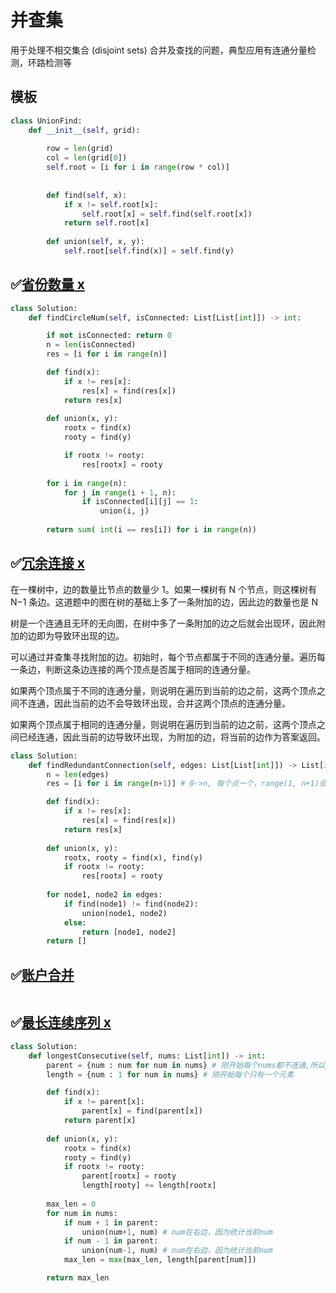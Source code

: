 # 并查集



用于处理不相交集合 (disjoint sets) 合并及查找的问题，典型应用有连通分量检测，环路检测等



## 模板

```python
class UnionFind:
    def __init__(self, grid):
        
        row = len(grid)
        col = len(grid[0])
        self.root = [i for i in range(row * col)]
            
            
        def find(self, x):
            if x != self.root[x]:
                self.root[x] = self.find(self.root[x])
            return self.root[x]
        
        def union(self, x, y):
            self.root[self.find(x)] = self.find(y)        
```



## ✅[省份数量 x](https://leetcode-cn.com/problems/number-of-provinces/)

```python
class Solution:
    def findCircleNum(self, isConnected: List[List[int]]) -> int:

        if not isConnected: return 0
        n = len(isConnected)
        res = [i for i in range(n)]

        def find(x):
            if x != res[x]:
                res[x] = find(res[x])
            return res[x]
        
        def union(x, y):
            rootx = find(x)
            rooty = find(y)

            if rootx != rooty:
                res[rootx] = rooty
        
        for i in range(n):
            for j in range(i + 1, n):
                if isConnected[i][j] == 1:
                    union(i, j)
        
        return sum( int(i == res[i]) for i in range(n))
```



## ✅[冗余连接 x](https://leetcode-cn.com/problems/redundant-connection/)

在一棵树中，边的数量比节点的数量少 1。如果一棵树有 N 个节点，则这棵树有N−1 条边。这道题中的图在树的基础上多了一条附加的边，因此边的数量也是 N

树是一个连通且无环的无向图，在树中多了一条附加的边之后就会出现环，因此附加的边即为导致环出现的边。

可以通过并查集寻找附加的边。初始时，每个节点都属于不同的连通分量。遍历每一条边，判断这条边连接的两个顶点是否属于相同的连通分量。

如果两个顶点属于不同的连通分量，则说明在遍历到当前的边之前，这两个顶点之间不连通，因此当前的边不会导致环出现，合并这两个顶点的连通分量。

如果两个顶点属于相同的连通分量，则说明在遍历到当前的边之前，这两个顶点之间已经连通，因此当前的边导致环出现，为附加的边，将当前的边作为答案返回。

```Python
class Solution:
    def findRedundantConnection(self, edges: List[List[int]]) -> List[int]:
        n = len(edges)
        res = [i for i in range(n+1)] # 0->n, 每个点一个，range(1, n+1)会错位，

        def find(x):
            if x != res[x]:
                res[x] = find(res[x])
            return res[x]
        
        def union(x, y):
            rootx, rooty = find(x), find(y)
            if rootx != rooty:
                res[rootx] = rooty
        
        for node1, node2 in edges:
            if find(node1) != find(node2):
                union(node1, node2)
            else:
                return [node1, node2]
        return []
```



## ✅[账户合并](https://leetcode-cn.com/problems/accounts-merge/)

```Python

```



## ✅[最长连续序列 x](https://leetcode-cn.com/problems/longest-consecutive-sequence/)

```Python
class Solution:
    def longestConsecutive(self, nums: List[int]) -> int:
        parent = {num : num for num in nums} # 刚开始每个nums都不连通,所以rootnum = num
        length = {num : 1 for num in nums} # 刚开始每个只有一个元素

        def find(x):
            if x != parent[x]:
                parent[x] = find(parent[x])
            return parent[x]
        
        def union(x, y):
            rootx = find(x)
            rooty = find(y)
            if rootx != rooty:
                parent[rootx] = rooty
                length[rooty] += length[rootx]
        
        max_len = 0
        for num in nums:
            if num + 1 in parent:
                union(num+1, num) # num在右边，因为统计当前num
            if num - 1 in parent:
                union(num-1, num) # num在右边，因为统计当前num
            max_len = max(max_len, length[parent[num]])

        return max_len   
```



